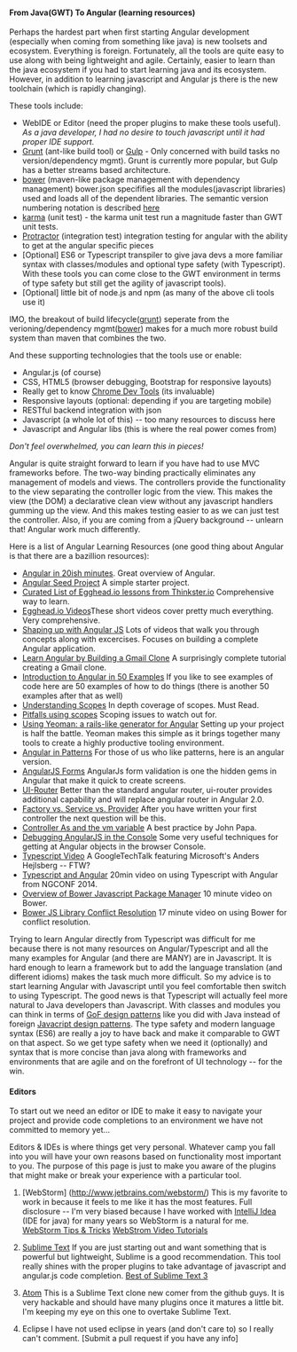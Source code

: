 #### From Java(GWT) To Angular (learning resources)

Perhaps the hardest part when first starting Angular development (especially when coming from something like java) is new toolsets and ecosystem. Everything is foreign. Fortunately, all the tools are quite easy to use along with being lightweight and agile. Certainly, easier to learn than the java ecosystem if you had to start learning java and its ecosystem. However, in addition to learning javascript and Angular js there is the new toolchain (which is rapidly changing).

These tools include:
* WebIDE or Editor (need the proper plugins to make these tools useful). _As a java developer, I had no desire to touch javascript until it had proper IDE support._
* [Grunt](http://gruntjs.com/) (ant-like build tool) or [Gulp](http://gulpjs.com/) - Only concerned with build tasks no version/dependency mgmt). Grunt is currently more popular, but Gulp has a better streams based architecture.
* [bower](http://bower.io/) (maven-like package management with dependency management) bower.json specififies all the modules(javascript libraries) used and loads all of the dependent libraries. The semantic version numbering notation is described [here](http://scotch.io/tutorials/javascript/node-and-npm-version-numbering-guide-and-best-practices)
* [karma](http://karma-runner.github.io/0.12/index.html) (unit test) - the karma unit test run a magnitude faster than GWT unit tests.
* [Protractor](http://angular.github.io/protractor/#/) (integration test) integration testing for angular with the ability to get at the angular specific pieces
* [Optional] ES6 or Typescript transpiler to give java devs a more familiar syntax with classes/modules and optional type safety (with Typescript). With these tools you can come close to the GWT environment in terms of type safety but still get the agility of javascript tools).
* [Optional] little bit of node.js and npm (as many of the above cli tools use it)

IMO, the breakout of build lifecycle([grunt](http://gruntjs.com/)) seperate from the verioning/dependency mgmt([bower](http://bower.io/)) makes for a much more robust build system than maven that combines the two.

And these supporting technologies that the tools use or enable:
* Angular.js (of course)
* CSS, HTML5 (browser debugging, Bootstrap for responsive layouts)
* Really get to know [Chrome Dev Tools](https://developer.chrome.com/devtools) (its invaluable)
* Responsive layouts (optional: depending if you are targeting mobile)
* RESTful backend integration with json
* Javascript (a whole lot of this) -- too many resources to discuss here
* Javascript and Angular libs (this is where the real power comes from)

_Don't feel overwhelmed, you can learn this in pieces!_

Angular is quite straight forward to learn if you have had to use MVC frameworks before. The two-way binding practically eliminates any management of models and views. The controllers provide the functionality to the view separating the controller logic from the view. This makes the view (the DOM) a declarative clean view without any javascript handlers gumming up the view. And this makes testing easier to as we can just test the controller. Also, if you are coming from a jQuery background -- unlearn that! Angular work much differently.

Here is a list of Angular Learning Resources (one good thing about Angular is that there are a bazillion resources):
* [Angular in 20ish minutes](https://www.youtube.com/watch?v=tnXO-i7944M). Great overview of Angular.
* [Angular Seed Project](https://github.com/angular/angular-seed) A simple starter project.
* [Curated List of Egghead.io lessons from Thinkster.io](https://thinkster.io/angulartutorial/a-better-way-to-learn-angularjs/) Comprehensive way to learn.
* [Egghead.io Videos](https://egghead.io/technologies/angularjs?order=ASC)These short videos cover pretty much everything. Very comprehensive.
* [Shaping up with Angular JS](https://www.codeschool.com/courses/shaping-up-with-angular-js) Lots of videos that walk you through concepts along with excercises. Focuses on building a complete Angular application.
* [Learn Angular by Building a Gmail Clone](http://www.thinkful.com/learn/angularjs-tutorial-build-a-gmail-clone/Cloaking#Getting-Started-with-AngularJS) A surprisingly complete tutorial creating a Gmail clone.
* [Introduction to Angular in 50 Examples](https://www.youtube.com/watch?v=TRrL5j3MIvo) If you like to see examples of code here are 50 examples of how to do things (there is another 50 examples after that as well)
* [Understanding Scopes](https://github.com/angular/angular.js/wiki/Understanding-Scopes) In depth coverage of scopes. Must Read.
* [Pitfalls using scopes](http://thenittygritty.co/angularjs-pitfalls-using-scopes) Scoping issues to watch out for.
* [Using Yeoman: a rails-like generator for Angular](http://www.sitepoint.com/kickstart-your-angularjs-development-with-yeoman-grunt-and-bower/) Setting up your project is half the battle. Yeoman makes this simple as it brings together many tools to create a highly productive tooling environment.
* [Angular in Patterns](https://github.com/mgechev/angularjs-in-patterns) For those of us who like patterns, here is an angular version.
* [AngularJS Forms](http://scotch.io/tutorials/javascript/angularjs-form-validation) AngularJs form validation is one  the hidden gems in Angular that make it quick to create screens.
* [UI-Router](http://scotch.io/tutorials/javascript/angular-routing-using-ui-router) Better than the standard angular router, ui-router provides additional capability and will replace angular router in Angular 2.0.
* [Factory vs. Service vs. Provider](http://tylermcginnis.com/angularjs-factory-vs-service-vs-provider/) After you have written your first controller the next question will be this. 
* [Controller As and the vm variable](http://www.johnpapa.net/angularjss-controller-as-and-the-vm-variable/) A best practice by John Papa.
* [Debugging AngularJS in the Console](http://ionicframework.com/blog/angularjs-console/) Some very useful techniques for getting at Angular objects in the browser Console.
* [Typescript Video](https://www.youtube.com/watch?v=Ut694dsIa8w) A GoogleTechTalk featuring Microsoft's Anders Hejlsberg -- FTW?
* [Typescript and Angular](https://www.youtube.com/watch?v=u6TeBM_SC8w) 20min video on using Typescript with Angular from NGCONF 2014.
* [Overview of Bower Javascript Package Manager](http://vimeo.com/113634917) 10 minute video on Bower.
* [Bower JS Library Conflict Resolution](http://vimeo.com/113651233) 17 minute video on using Bower for conflict resolution.

Trying to learn Angular directly from Typescript was difficult for me because there is not many resources on Angular/Typescript and all the many examples for Angular (and there are MANY) are in Javascript. It is hard enough to learn a framework but to add the language translation (and different idioms) makes the task much more difficult. So my advice is to start learning Angular with Javascript until you feel comfortable then switch to using Typescript. The good news is that Typescript will actually feel more natural to Java developers than Javascript. With classes and modules you can think in terms of [GoF design patterns](https://github.com/torokmark/design_patterns_in_typescript) like you did with Java instead of foreign [Javacript design patterns](http://addyosmani.com/resources/essentialjsdesignpatterns/book/). The type safety  and modern language syntax (ES6) are really a joy to have back and make it comparable to GWT on that aspect. So we get type safety when we need it (optionally) and syntax that is more concise than java along with frameworks and environments that are agile and on the forefront of UI technology -- for the win.

#### Editors
To start out we need an editor or IDE to make it easy to navigate your project and provide code completions to an environment we have not committed to memory yet...

Editors & IDEs is where things get very personal. Whatever camp you fall into you will have your own reasons based on functionality most important to you. The purpose of this page is just to make you aware of the plugins that might make or break your experience with a particular tool.

1. [WebStorm] (http://www.jetbrains.com/webstorm/)
This is my favorite to work in because it feels to me like it has the most features. Full disclosure -- I'm very biased because I have worked with [IntelliJ Idea](http://www.jetbrains.com/idea/) (IDE for java) for many years so WebStorm is a natural for me.
[WebStorm Tips & Tricks](https://www.youtube.com/watch?v=leKbqNpgoNQ)
[WebStrom Video Tutorials](https://www.youtube.com/watch?v=PNZJox8pkls&list=PLQ176FUIyIUb0zTe7k4ZKkhMsR-slKu3w)

2. [Sublime Text](http://www.sublimetext.com/)
If you are just starting out and want something that is powerful but lightweight, Sublime is a good recommendation. This tool really shines with the proper plugins to take advantage of javascript and angular.js code completion.
[Best of Sublime Text 3](http://scotch.io/bar-talk/best-of-sublime-text-3-features-plugins-and-settings)

3. [Atom](https://atom.io/)
This is a Sublime Text clone new comer from the github guys. It is very hackable and should have many plugins once it matures a little bit. I'm keeping my eye on this one to overtake Sublime Text.

4. Eclipse
I have not used eclipse in years (and don't care to) so I really can't comment. [Submit a pull request if you have any info]


 
